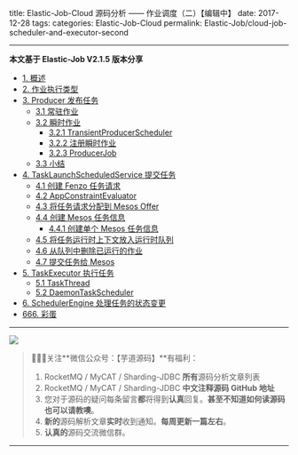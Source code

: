 title: Elastic-Job-Cloud 源码分析 —— 作业调度（二）【编辑中】
date: 2017-12-28
tags:
categories: Elastic-Job-Cloud
permalink: Elastic-Job/cloud-job-scheduler-and-executor-second

-------

**本文基于 Elastic-Job V2.1.5 版本分享**

- [1. 概述](#)
- [2. 作业执行类型](#)
- [3. Producer 发布任务](#)
	- [3.1 常驻作业](#)
	- [3.2 瞬时作业](#)
		- [3.2.1 TransientProducerScheduler](#)
		- [3.2.2 注册瞬时作业](#)
		- [3.2.3 ProducerJob](#)
	- [3.3 小结](#)
- [4. TaskLaunchScheduledService 提交任务](#)
	- [4.1 创建 Fenzo 任务请求](#)
	- [4.2 AppConstraintEvaluator](#)
	- [4.3 将任务请求分配到 Mesos Offer](#)
	- [4.4 创建 Mesos 任务信息](#)
		- [4.4.1 创建单个 Mesos 任务信息](#)
	- [4.5 将任务运行时上下文放入运行时队列](#)
	- [4.6 从队列中删除已运行的作业](#)
	- [4.7 提交任务给 Mesos](#)
- [5. TaskExecutor 执行任务](#)
	- [5.1 TaskThread](#)
	- [5.2 DaemonTaskScheduler](#)
- [6. SchedulerEngine 处理任务的状态变更](#)
- [666. 彩蛋](#)

-------

![](http://www.yunai.me/images/common/wechat_mp_2017_07_31.jpg)

> 🙂🙂🙂关注**微信公众号：【芋道源码】**有福利：  
> 1. RocketMQ / MyCAT / Sharding-JDBC **所有**源码分析文章列表  
> 2. RocketMQ / MyCAT / Sharding-JDBC **中文注释源码 GitHub 地址**  
> 3. 您对于源码的疑问每条留言**都**将得到**认真**回复。**甚至不知道如何读源码也可以请教噢**。  
> 4. **新的**源码解析文章**实时**收到通知。**每周更新一篇左右**。  
> 5. **认真的**源码交流微信群。

-------

